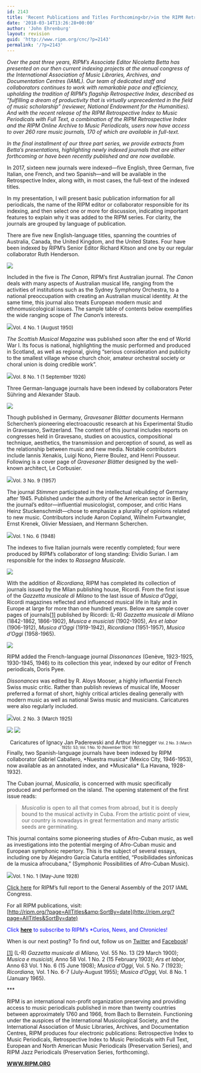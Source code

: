 ```yaml
---
id: 2143
title: 'Recent Publications and Titles Forthcoming<br/>in the RIPM Retrospective Index to Music Periodicals with Full Text<br/>Part III'
date: '2018-03-14T13:26:28+00:00'
author: 'John Ehrenburg'
layout: revision
guid: 'http://www.ripm.org/cnc/?p=2143'
permalink: '/?p=2143'
---
```


*Over the past three years, RIPM’s Associate Editor Nicoletta Betta has presented on our then current indexing projects at the annual congress of the International Association of Music Libraries, Archives, and Documentation Centres (IAML). Our team of dedicated staff and collaborators continues to work with remarkable pace and efficiency, upholding the tradition of RIPM’s flagship Retrospective Index, described as “fulfilling a dream of productivity that is virtually unprecedented in the field of music scholarship” (reviewer, National Endowment for the Humanities). And with the recent release of the RIPM Retrospective Index to Music Periodicals with Full Text, a combination of the RIPM Retrospective Index and the RIPM Online Archive to Music Periodicals, users now have access to over 260 rare music journals, 170 of which are available in full-text.*

*In the final installment of our three part series, we provide extracts from Betta’s presentations, highlighting newly indexed journals that are either forthcoming or have been recently published and are now available.*

In 2017, sixteen new journals were indexed—five English, three German, five Italian, one French, and two Spanish—and will be available in the Retrospective Index, along with, in most cases, the full-text of the indexed titles.

In my presentation, I will present basic publication information for all periodicals, the name of the RIPM editor or collaborator responsible for its indexing, and then select one or more for discussion, indicating important features to explain why it was added to the RIPM series. For clarity, the journals are grouped by language of publication.

There are five new English-language titles, spanning the countries of Australia, Canada, the United Kingdom, and the United States. Four have been indexed by RIPM’s Senior Editor Richard Kitson and one by our regular collaborator Ruth Henderson.

![](http://www.ripm.org/cnc/wp-content/uploads/2018/02/1-IAML-2017.jpg)

Included in the five is *The Canon*, RIPM’s first Australian journal. *The Canon* deals with many aspects of Australian musical life, ranging from the activities of institutions such as the Sydney Symphony Orchestra, to a national preoccupation with creating an Australian musical identity. At the same time, this journal also treats European modern music and ethnomusicological issues. The sample table of contents below exemplifies the wide ranging scope of *The Canon*’s interests.

![](http://www.ripm.org/cnc/wp-content/uploads/2018/02/3.1-IAML-2017.jpg)<span style="font-size: 10pt;">Vol. 4 No. 1 (August 1950)</span>

*The Scottish Musical Magazine* was published soon after the end of World War I. Its focus is national, highlighting the music performed and produced in Scotland, as well as regional, giving “serious consideration and publicity to the smallest village whose church choir, amateur orchestral society or choral union is doing credible work”.

![](http://www.ripm.org/cnc/wp-content/uploads/2018/02/4.1-IAML-2017.jpg)<span style="font-size: 10.0pt;">Vol. 8 No. 1 (1 September 1926)</span>

Three German-language journals have been indexed by collaborators Peter Sühring and Alexander Staub.

![](http://www.ripm.org/cnc/wp-content/uploads/2018/02/5.1-IAML-2017.jpg)

Though published in Germany, *Gravesaner Blätter* documents Hermann Scherchen’s pioneering electroacoustic research at his Experimental Studio in Gravesano, Switzerland. The content of this journal includes reports on congresses held in Gravesano, studies on acoustics, compositional technique, aesthetics, the transmission and perception of sound, as well as the relationship between music and new media. Notable contributors include Iannis Xenakis, Luigi Nono, Pierre Boulez, and Henri Pousseur. Following is a cover page of *Gravesaner Blätter* designed by the well-known architect, Le Corbusier.

![](http://www.ripm.org/cnc/wp-content/uploads/2018/02/6-IAML-2017.jpg)<span style="font-size: 10pt;">Vol. 3 No. 9 (1957)</span>

The journal *Stimmen* participated in the intellectual rebuilding of Germany after 1945. Published under the authority of the American sector in Berlin, the journal’s editor—influential musicologist, composer, and critic Hans Heinz Stuckenschmidt—chose to emphasize a plurality of opinions related to new music. Contributors include Aaron Copland, Wilhelm Furtwangler, Ernst Krenek, Olivier Messiaen, and Hermann Scherchen.

![](http://www.ripm.org/cnc/wp-content/uploads/2018/02/8-IAML-2017.jpg)<span style="font-size: 10.0pt;">Vol. 1 No. 6 (1948)</span>

The indexes to five Italian journals were recently completed; four were produced by RIPM’s collaborator of long standing: Elvidio Surian. I am responsible for the index to *Rassegna Musicale*.

![](http://www.ripm.org/cnc/wp-content/uploads/2018/03/1-IAML-2017-final-final.jpg)

With the addition of *Ricordiana*, RIPM has completed its collection of journals issued by the Milan publishing house, Ricordi. From the first issue of the *Gazzetta musicale di Milano* to the last issue of *Musica d’Oggi*, Ricordi magazines reflected and influenced musical life in Italy and in Europe at large for more than one hundred years. Below are sample cover pages of journals[\[1\]](#_ftn1) published by Ricordi: (L-R) *Gazzetta musicale di Milano* (1842-1862, 1866-1902), *Musica e musicisti* (1902-1905), *Ars et labor* (1906-1912), *Musica d’Oggi* (1919-1942), *Ricordiana* (1951-1957), *Musica d’Oggi* (1958-1965).

![](http://www.ripm.org/cnc/wp-content/uploads/2018/02/20-IAML-2017.jpg)

RIPM added the French-language journal *Dissonances* (Genève, 1923-1925, 1930-1945, 1946) to its collection this year, indexed by our editor of French periodicals, Doris Pyee.

*Dissonances* was edited by R. Aloys Mooser, a highly influential French Swiss music critic. Rather than publish reviews of musical life, Mooser preferred a format of short, highly critical articles dealing generally with modern music as well as national Swiss music and musicians. Caricatures were also regularly included.

![](http://www.ripm.org/cnc/wp-content/uploads/2018/02/17-IAML-2017.jpg)<span style="font-size: 10.0pt;">Vol. 2 No. 3 (March 1925)</span>

![](http://www.ripm.org/cnc/wp-content/uploads/2018/02/16-IAML-2017.jpg) ![](http://www.ripm.org/cnc/wp-content/uploads/2018/02/15-IAML-2017.jpg)

<div style="text-align: center;">Caricatures of Ignacy Jan Paderewski and Arthur Honegger  
<span style="font-size: 70%;">Vol. 2 No. 3 (March 1925): 53; Vol. 1 No. 10 (November 1924): 197.</span></div>Finally, two Spanish-language journals have been indexed by RIPM collaborator Gabriel Caballero, *Nuestra musica* (Mexico City, 1946-1953), now available as an annotated index, and *Musicalia* (La Havana, 1928-1932).

The Cuban journal, *Musicalia*, is concerned with music specifically produced and performed on the island. The opening statement of the first issue reads:

> *Musicalia* is open to all that comes from abroad, but it is deeply bound to the musical activity in Cuba. From the artistic point of view, our country is nowadays in great fermentation and many artistic seeds are germinating.

This journal contains some pioneering studies of Afro-Cuban music, as well as investigations into the potential merging of Afro-Cuban music and European symphonic repertory. This is the subject of several essays, including one by Alejandro Garcia Caturla entitled, “Posibilidades sinfonicas de la musica afrocubana,” (Symphonic Possibilities of Afro-Cuban Music).

![](http://www.ripm.org/cnc/wp-content/uploads/2018/02/19-IAML-2017.jpg)<span style="font-size: 10.0pt;">Vol. 1 No. 1 (May-June 1928)</span>

[Click here](http://www.iaml.info/sites/default/files/pdf/ripm.pdf) for RIPM’s full report to the General Assembly of the 2017 IAML Congress.

For all RIPM publications, visit:  
[http://ripm.org/?page=AllTitles&amp;SortBy=date](http://ripm.org/?page=AllTitles&SortBy=date)

<span style="color: #0000ff;">Click<span style="color: #ff0000;"> **[here](http://ripm.org/?page=cncsubscribe)** </span>to subscribe to RIPM’s *Curios, News, and Chronicles! </span>

When is our next posting? To find out, follow us on [Twitter](https://twitter.com/RIPMCenter) and [Facebook](https://www.facebook.com/RIPMCenter/)!

[\[1\]](#_ftnref1) (L-R) *Gazzetta musicale di Milano,* Vol. 55 No. 13 (29 March 1900); *Musica e musicisti,* Anno 58 Vol. 1 No. 2 (15 February 1903); *Ars et labor,* Anno 63 Vol. 1 No. 6 (15 June 1908); *Musica d’Oggi,* Vol. 5 No. 7 (1923); *Ricordiana,* Vol. 1 No. 6-7 (July-August 1955); *Musica d’Oggi,* Vol. 8 No. 1 (January 1965).

\*\*\*

RIPM is an international non-profit organization preserving and providing access to music periodicals published in more than twenty countries between approximately 1760 and 1966, from Bach to Bernstein. Functioning under the auspices of the International Musicological Society, and the International Association of Music Libraries, Archives, and Documentation Centres, RIPM produces four electronic publications: Retrospective Index to Music Periodicals, Retrospective Index to Music Periodicals with Full Text, European and North American Music Periodicals (Preservation Series), and RIPM Jazz Periodicals (Preservation Series, forthcoming).

[**WWW.RIPM.ORG**](http://cts.vresp.com/c/?RIPMConsortiumLtd./606886bac9/3fdca83fa7/d715bbc74f)